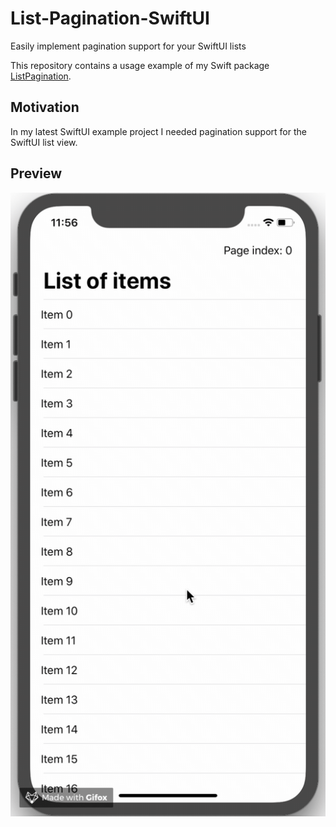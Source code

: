 # List-Pagination-SwiftUI

Easily implement pagination support for your SwiftUI lists

This repository contains a usage example of my Swift package [ListPagination](https://github.com/crelies/ListPagination).

## Motivation

In my latest SwiftUI example project I needed pagination support for the SwiftUI list view.

## Preview

![Animated preview image](https://github.com/crelies/List-Pagination-SwiftUI/blob/master/ListPagination.gif)
